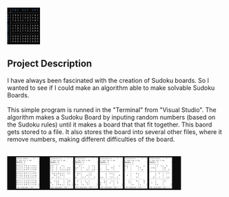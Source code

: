 <img src="https://github.com/Bsktrrl/Bsktrrl.github.io/blob/main/images/SudokuGenerator/Create.gif" width="15%"/><br>

## Project Description
I have always been fascinated with the creation of Sudoku boards.
So I wanted to see if I could make an algorithm able to make solvable Sudoku Boards.
<br>
<br>
This simple program is runned in the "Terminal" from "Visual Studio". The algorithm makes a Sudoku Board by inputing random numbers (based on the Sudoku rules) until it makes a board that that fit together. This baord gets stored to a file. It also stores the board into several other files, where it remove numbers, making different difficulties of the board.
<br>
<br>

<img src="https://github.com/Bsktrrl/Bsktrrl.github.io/blob/main/images/SudokuGenerator/Top.jpg" width="80%"/><br>
